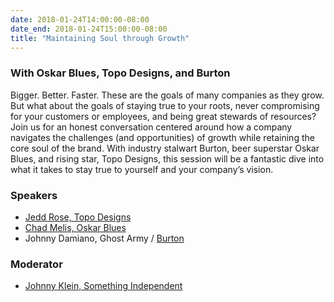 ```yaml
---
date: 2018-01-24T14:00:00-08:00
date_end: 2018-01-24T15:00:00-08:00
title: "Maintaining Soul through Growth"
---
```


### With Oskar Blues, Topo Designs, and Burton

Bigger. Better. Faster. These are the goals of many companies as they grow. But what about the goals of staying true to your roots, never compromising for your customers or employees, and being great stewards of resources?  Join us for an honest conversation centered around how a company navigates the challenges (and opportunities) of growth while retaining the core soul of the brand. With industry stalwart Burton, beer superstar Oskar Blues, and rising star, Topo Designs, this session will be a fantastic dive into what it takes to stay true to yourself and your company’s vision.

### Speakers
- [Jedd Rose, Topo Designs](https://topodesigns.com/)
- [Chad Melis, Oskar Blues](https://www.oskarblues.com/)
- Johnny Damiano, Ghost Army / [Burton](https://www.burton.com/)

### Moderator
- [Johnny Klein, Something Independent](http://www.somethingindependent.com/)
